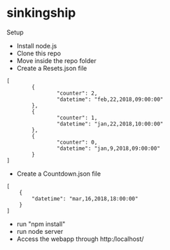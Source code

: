 # sinkingship

Setup
- Install node.js
- Clone this repo
- Move inside the repo folder
- Create a Resets.json file
```
[
        {
                "counter": 2,
                "datetime": "feb,22,2018,09:00:00"
        },
        {
                "counter": 1,
                "datetime": "jan,22,2018,10:00:00"
        },
        {
                "counter": 0,
                "datetime": "jan,9,2018,09:00:00"
        }
]

```
- Create a Countdown.json file
```
[
    {
        "datetime": "mar,16,2018,18:00:00"
    }
]
```
- run "npm install"
- run node server
- Access the webapp through http:/localhost/
